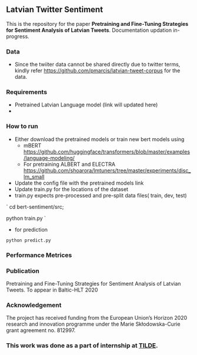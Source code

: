 ## Latvian Twitter Sentiment
This is the repository for the paper **Pretraining and Fine-Tuning Strategies for Sentiment Analysis of Latvian Tweets**. Documentation updation in-progress.

### 

### Data
- Since the twiiter data cannot be shared directly due to twitter terms, kindly refer https://github.com/pmarcis/latvian-tweet-corpus for the data.

### Requirements
- Pretrained Latvian Language model (link will updated here)
-  
### How to run
- Either download the pretrained models or train new bert models using 
  - mBERT https://github.com/huggingface/transformers/blob/master/examples/language-modeling/
  - For pretraining ALBERT and ELECTRA https://github.com/shoarora/lmtuners/tree/master/experiments/disc_lm_small
- Update the config file with the pretrained models link 
- Update train.py for the locations of the dataset
- train.py expects pre-processed and pre-split data files( train, dev, test)

`
cd bert-sentiment/src;

python train.py
`
- for prediction

`
python predict.py
`

### Performance Metrices

### Publication
Pretraining and Fine-Tuning Strategies for Sentiment Analysis of Latvian Tweets. To appear in Baltic-HLT 2020

### Acknowledgement
The project has received funding from the European Union’s Horizon 2020 research and innovation programme under the Marie Skłodowska-Curie grant agreement no. 812997.

### This work was done as a part of internship at [TILDE](www.tilde.com).
